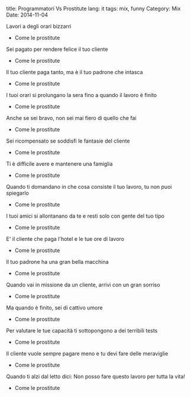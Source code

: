 title: Programmatori Vs Prostitute
lang: it
tags: mix, funny
Category: Mix
Date: 2014-11-04

Lavori a degli orari bizzarri
- Come le prostitute

Sei pagato per rendere felice il tuo cliente
- Come le prostitute

Il tuo cliente paga tanto, ma è il tuo padrone che intasca
- Come le prostitute

I tuoi orari si prolungano la sera fino a quando il lavoro è finito
- Come le prostitute

Anche se sei bravo, non sei mai fiero di quello che fai
- Come le prostitute

Sei ricompensato se soddisfi le fantasie del cliente
- Come le prostitute

Ti è difficile avere e mantenere una famiglia
- Come le prostitute

Quando ti domandano in che cosa consiste il tuo lavoro, tu non puoi spiegarlo
- Come le prostitute

I tuoi amici si allontanano da te e resti solo con gente del tuo tipo
- Come le prostitute

E' il cliente che paga l'hotel e le tue ore di lavoro
- Come le prostitute

Il tuo padrone ha una gran bella macchina
- Come le prostitute

Quando vai in missione da un cliente, arrivi con un gran sorriso
- Come le prostitute

Ma quando è finito, sei di cattivo umore
- Come le prostitute

Per valutare le tue capacità ti sottopongono a dei terribili tests
- Come le prostitute

Il cliente vuole sempre pagare meno e tu devi fare delle meraviglie
- Come le prostitute

Quando ti alzi dal letto dici: Non posso fare questo lavoro per tutta la vita!
- Come le prostitute
